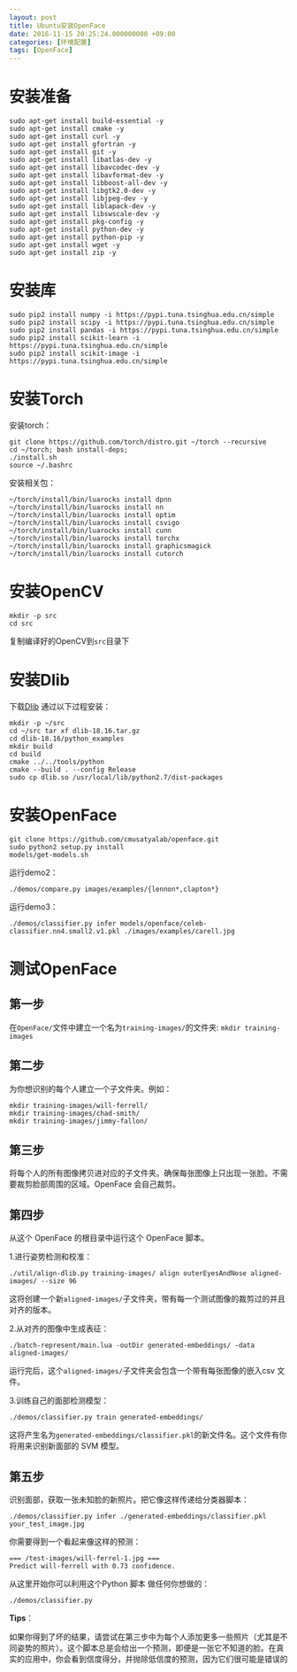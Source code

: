 ```yaml
---
layout: post
title: Ubuntu安装OpenFace
date: 2016-11-15 20:25:24.000000000 +09:00
categories: [环境配置]
tags: [OpenFace]
---
```



# 安装准备

```
sudo apt-get install build-essential -y
sudo apt-get install cmake -y
sudo apt-get install curl -y
sudo apt-get install gfortran -y
sudo apt-get install git -y
sudo apt-get install libatlas-dev -y
sudo apt-get install libavcodec-dev -y
sudo apt-get install libavformat-dev -y
sudo apt-get install libboost-all-dev -y
sudo apt-get install libgtk2.0-dev -y
sudo apt-get install libjpeg-dev -y
sudo apt-get install liblapack-dev -y
sudo apt-get install libswscale-dev -y
sudo apt-get install pkg-config -y
sudo apt-get install python-dev -y
sudo apt-get install python-pip -y
sudo apt-get install wget -y
sudo apt-get install zip -y
```
# 安装库
```
sudo pip2 install numpy -i https://pypi.tuna.tsinghua.edu.cn/simple
sudo pip2 install scipy -i https://pypi.tuna.tsinghua.edu.cn/simple
sudo pip2 install pandas -i https://pypi.tuna.tsinghua.edu.cn/simple
sudo pip2 install scikit-learn -i https://pypi.tuna.tsinghua.edu.cn/simple
sudo pip2 install scikit-image -i https://pypi.tuna.tsinghua.edu.cn/simple
```
# 安装Torch
安装torch：
```
git clone https://github.com/torch/distro.git ~/torch --recursive
cd ~/torch; bash install-deps;
./install.sh
source ~/.bashrc
```
安装相关包：
```
~/torch/install/bin/luarocks install dpnn
~/torch/install/bin/luarocks install nn
~/torch/install/bin/luarocks install optim
~/torch/install/bin/luarocks install csvigo
~/torch/install/bin/luarocks install cunn
~/torch/install/bin/luarocks install torchx
~/torch/install/bin/luarocks install graphicsmagick
~/torch/install/bin/luarocks install cutorch
```
# 安装OpenCV
```
mkdir -p src
cd src
```
复制编译好的OpenCV到`src`目录下
# 安装Dlib
下载[Dlib][dlib]
通过以下过程安装：
```
mkdir -p ~/src
cd ~/src tar xf dlib-18.16.tar.gz
cd dlib-18.16/python_examples
mkdir build
cd build
cmake ../../tools/python
cmake --build . --config Release
sudo cp dlib.so /usr/local/lib/python2.7/dist-packages
```
# 安装OpenFace
```
git clone https://github.com/cmusatyalab/openface.git
sudo python2 setup.py install
models/get-models.sh
```
运行demo2：

`./demos/compare.py images/examples/{lennon*,clapton*}`

运行demo3：

`./demos/classifier.py infer models/openface/celeb-classifier.nn4.small2.v1.pkl ./images/examples/carell.jpg`

# 测试OpenFace
## 第一步
在`OpenFace/`文件中建立一个名为`training-images/`的文件夹:
`mkdir training-images`
## 第二步
为你想识别的每个人建立一个子文件夹。例如：
```
mkdir training-images/will-ferrell/
mkdir training-images/chad-smith/
mkdir training-images/jimmy-fallon/
```
## 第三步
将每个人的所有图像拷贝进对应的子文件夹。确保每张图像上只出现一张脸。不需要裁剪脸部周围的区域。OpenFace 会自己裁剪。
## 第四步
从这个 OpenFace 的根目录中运行这个 OpenFace 脚本。

1.进行姿势检测和校准：

`./util/align-dlib.py training-images/ align outerEyesAndNose aligned-images/ --size 96`

这将创建一个新`aligned-images/`子文件夹，带有每一个测试图像的裁剪过的并且对齐的版本。

2.从对齐的图像中生成表征：

`./batch-represent/main.lua -outDir generated-embeddings/ -data aligned-images/`

运行完后，这个`aligned-images/`子文件夹会包含一个带有每张图像的嵌入csv 文件。

3.训练自己的面部检测模型：

`./demos/classifier.py train generated-embeddings/`

这将产生名为`generated-embeddings/classifier.pkl`的新文件名。这个文件有你将用来识别新面部的 SVM 模型。

## 第五步
识别面部，获取一张未知脸的新照片。把它像这样传递给分类器脚本：

`./demos/classifier.py infer ./generated-embeddings/classifier.pkl your_test_image.jpg`

你需要得到一个看起来像这样的预测：
```
=== /test-images/will-ferrel-1.jpg ===
Predict will-ferrell with 0.73 confidence.
```
从这里开始你可以利用这个Python 脚本 做任何你想做的：

`./demos/classifier.py`

**Tips**：

如果你得到了坏的结果，请尝试在第三步中为每个人添加更多一些照片（尤其是不同姿势的照片）。这个脚本总是会给出一个预测，即便是一张它不知道的脸。在真实的应用中，你会看到信度得分，并抛除低信度的预测，因为它们很可能是错误的



[dlib]: https://github.com/davisking/dlib/releases

